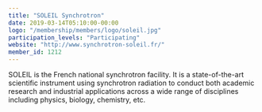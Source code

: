 ```yaml
---
title: "SOLEIL Synchrotron"
date: 2019-03-14T05:10:00-00:00
logo: "/membership/members/logo/soleil.jpg"
participation_levels: "Participating"
website: "http://www.synchrotron-soleil.fr/"
member_id: 1212
---
```


SOLEIL is the French national synchrotron facility. It is a state-of-the-art scientific instrument using synchrotron radiation to conduct both academic research and industrial applications across a wide range of disciplines including physics, biology, chemistry, etc. 